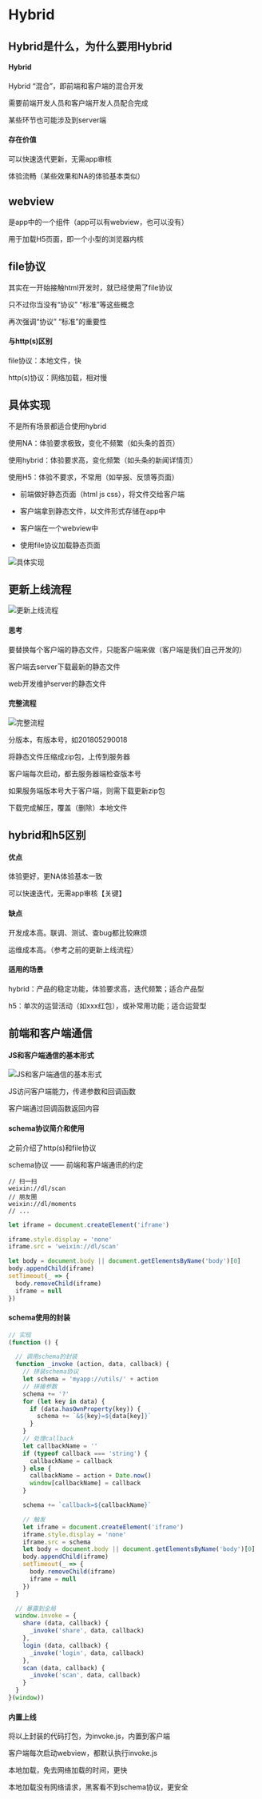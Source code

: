 # Hybrid

## Hybrid是什么，为什么要用Hybrid

#### Hybrid

Hybrid “混合”，即前端和客户端的混合开发

需要前端开发人员和客户端开发人员配合完成

某些环节也可能涉及到server端

#### 存在价值

可以快速迭代更新，无需app审核

体验流畅（某些效果和NA的体验基本类似）

## webview

是app中的一个组件（app可以有webview，也可以没有）

用于加载H5页面，即一个小型的浏览器内核

## file协议

其实在一开始接触html开发时，就已经使用了file协议

只不过你当没有“协议” “标准”等这些概念

再次强调“协议” “标准”的重要性

#### 与http(s)区别

file协议：本地文件，快

http(s)协议：网络加载，相对慢

## 具体实现

不是所有场景都适合使用hybrid

使用NA：体验要求极致，变化不频繁（如头条的首页）

使用hybrid：体验要求高，变化频繁（如头条的新闻详情页）

使用H5：体验不要求，不常用（如举报、反馈等页面）

* 前端做好静态页面（html js css），将文件交给客户端

* 客户端拿到静态文件，以文件形式存储在app中

* 客户端在一个webview中

* 使用file协议加载静态页面

![具体实现](img/01.jpg)

## 更新上线流程

![更新上线流程](img/03.jpg)

#### 思考

要替换每个客户端的静态文件，只能客户端来做（客户端是我们自己开发的）

客户端去server下载最新的静态文件

web开发维护server的静态文件

#### 完整流程

![完整流程](img/04.jpg)

分版本，有版本号，如201805290018

将静态文件压缩成zip包，上传到服务器

客户端每次启动，都去服务器端检查版本号

如果服务端版本号大于客户端，则需下载更新zip包

下载完成解压，覆盖（删除）本地文件

## hybrid和h5区别

#### 优点

体验更好，更NA体验基本一致

可以快速迭代，无需app审核【关键】

#### 缺点

开发成本高。联调、测试、查bug都比较麻烦

运维成本高。（参考之前的更新上线流程）

#### 适用的场景

hybrid：产品的稳定功能，体验要求高，迭代频繁；适合产品型

h5：单次的运营活动（如xxx红包），或补常用功能；适合运营型

## 前端和客户端通信

#### JS和客户端通信的基本形式

![JS和客户端通信的基本形式](img/05.jpg)

JS访问客户端能力，传递参数和回调函数

客户端通过回调函数返回内容

#### schema协议简介和使用

之前介绍了http(s)和file协议

schema协议 —— 前端和客户端通讯的约定

```
// 扫一扫
weixin://dl/scan
// 朋友圈
weixin://dl/moments
// ...
```

```javascript
let iframe = document.createElement('iframe')

iframe.style.display = 'none'
iframe.src = 'weixin://dl/scan'

let body = document.body || document.getElementsByName('body')[0]
body.appendChild(iframe)
setTimeout(_ => {
  body.removeChild(iframe)
  iframe = null
})
```

#### schema使用的封装

```javascript
// 实现
(function () {

  // 调用schema的封装
  function _invoke (action, data, callback) {
    // 拼装schema协议
    let schema = 'myapp://utils/' + action
    // 拼接参数
    schema += '?'
    for (let key in data) {
      if (data.hasOwnProperty(key)) {
        schema += `&${key}=${data[key]}`
      }
    }
    // 处理callback
    let callbackName = ''
    if (typeof callback === 'string') {
      callbackName = callback
    } else {
      callbackName = action + Date.now()
      window[callbackName] = callback
    }

    schema += `callback=${callbackName}`

    // 触发
    let iframe = document.createElement('iframe')
    iframe.style.display = 'none'
    iframe.src = schema
    let body = document.body || document.getElementsByName('body')[0]
    body.appendChild(iframe)
    setTimeout(_ => {
      body.removeChild(iframe)
      iframe = null
    })
  }

  // 暴露到全局
  window.invoke = {
    share (data, callback) {
      _invoke('share', data, callback)
    },
    login (data, callback) {
      _invoke('login', data, callback)
    },
    scan (data, callback) {
      _invoke('scan', data, callback)
    }
  }
}(window))
```

#### 内置上线

将以上封装的代码打包，为invoke.js，内置到客户端

客户端每次启动webview，都默认执行invoke.js

本地加载，免去网络加载的时间，更快

本地加载没有网络请求，黑客看不到schema协议，更安全





